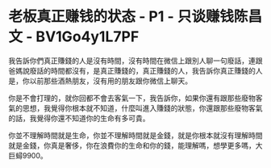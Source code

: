 # 老板真正赚钱的状态 - P1 - 只谈赚钱陈昌文 - BV1Go4y1L7PF

我告訴你們真正賺錢的人是沒有時間，沒有時間在微信上跟別人聊一句廢話，連跟爸媽說廢話的時間都沒有，是真正賺錢的，真正賺錢的人，我告訴你真正賺錢的人是，你以前那些酒熱朋友，沒有用的朋友跟你微信上聊天。

你是不會打理的，就你回都不會去客氣一下，我告訴你，如果你還有跟那些廢物客氣的思想，我覺得你根本就不知道，什麼叫進入賺錢的狀態，你還跟那些廢物客氣的話，我覺得你還不知道你的生命有多可貴。

你並不理解時間就是生命，你並不理解時間就是金錢，就是你根本就沒有理解時間就是金錢，你真是奢侈，你在浪費你的生命和你的錢，能理解嗎，想學更多嗎，大巨蟳9900。

